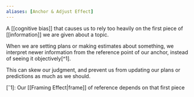 ```yaml
---
aliases: [Anchor & Adjust Effect]
---
```


A [[cognitive bias]] that causes us to rely too heavily on the first piece of [[information]] we are given about a topic.

When we are setting plans or making estimates about something, we interpret newer information from the reference point of our anchor, instead of seeing it objectively[^1].

This can skew our judgment, and prevent us from updating our plans or predictions as much as we should.

[ˆ1]: Our [[Framing Effect|frame]] of reference depends on that first piece